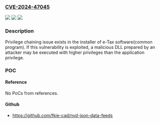 ### [CVE-2024-47045](https://cve.mitre.org/cgi-bin/cvename.cgi?name=CVE-2024-47045)
![](https://img.shields.io/static/v1?label=Product&message=The%20installer%20of%20e-Tax%20software(common%20program)&color=blue)
![](https://img.shields.io/static/v1?label=Version&message=%3D%20All%20versions%20distributed%20on%20the%20NTA%20website%20before%202024%20September%2024%20&color=brighgreen)
![](https://img.shields.io/static/v1?label=Vulnerability&message=Privilege%20chaining&color=brighgreen)

### Description

Privilege chaining issue exists in the installer of e-Tax software(common program). If this vulnerability is exploited, a malicious DLL prepared by an attacker may be executed with higher privileges than the application privilege.

### POC

#### Reference
No PoCs from references.

#### Github
- https://github.com/fkie-cad/nvd-json-data-feeds

